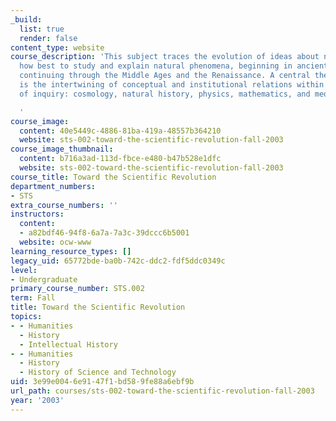 ```yaml
---
_build:
  list: true
  render: false
content_type: website
course_description: 'This subject traces the evolution of ideas about nature, and
  how best to study and explain natural phenomena, beginning in ancient times and
  continuing through the Middle Ages and the Renaissance. A central theme of the subject
  is the intertwining of conceptual and institutional relations within diverse areas
  of inquiry: cosmology, natural history, physics, mathematics, and medicine.

  '
course_image:
  content: 40e5449c-4886-81ba-419a-48557b364210
  website: sts-002-toward-the-scientific-revolution-fall-2003
course_image_thumbnail:
  content: b716a3ad-113d-fbce-e480-b47b528e1dfc
  website: sts-002-toward-the-scientific-revolution-fall-2003
course_title: Toward the Scientific Revolution
department_numbers:
- STS
extra_course_numbers: ''
instructors:
  content:
  - a82bdf46-94f8-6a7a-7a3c-39dccc6b5001
  website: ocw-www
learning_resource_types: []
legacy_uid: 65772bde-ba0b-742c-ddc2-fdf5ddc0349c
level:
- Undergraduate
primary_course_number: STS.002
term: Fall
title: Toward the Scientific Revolution
topics:
- - Humanities
  - History
  - Intellectual History
- - Humanities
  - History
  - History of Science and Technology
uid: 3e99e004-6e91-47f1-bd58-9fe88a6ebf9b
url_path: courses/sts-002-toward-the-scientific-revolution-fall-2003
year: '2003'
---
```

